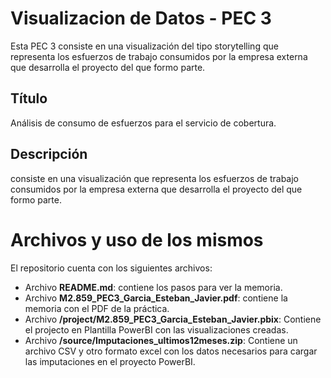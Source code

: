 # Visualizacion de Datos - PEC 3
Esta PEC 3 consiste en una visualización del tipo storytelling  que representa los esfuerzos de trabajo consumidos por la empresa externa que desarrolla el proyecto del que formo parte.

## Título
Análisis de consumo de esfuerzos para el servicio de cobertura.

## Descripción
consiste en una visualización que representa los esfuerzos de trabajo consumidos por la empresa externa que desarrolla el proyecto del que formo parte.

# Archivos y uso de los mismos
El repositorio cuenta con los siguientes archivos:

+ Archivo **README.md**: contiene los pasos para ver la memoria.
+ Archivo **M2.859_PEC3_Garcia_Esteban_Javier.pdf**: contiene la memoria con el PDF de la práctica.
+ Archivo **/project/M2.859_PEC3_Garcia_Esteban_Javier.pbix**: Contiene el projecto en Plantilla PowerBI con las visualizaciones creadas.
+ Archivo **/source/Imputaciones_ultimos12meses.zip**: Contiene un archivo CSV y otro formato excel con los datos necesarios para cargar las imputaciones en el proyecto PowerBI.


